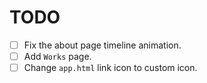 # TODO

- [ ] Fix the about page timeline animation.
- [ ] Add `Works` page.
- [ ] Change `app.html` link icon to custom icon.
